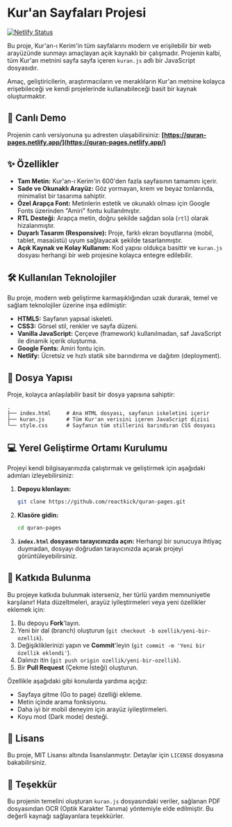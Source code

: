 # Kur'an Sayfaları Projesi

[![Netlify Status](https://api.netlify.com/api/v1/badges/ce490aad-e24a-4255-9835-dbea7d70f30f/deploy-status)](https://app.netlify.com/projects/quran-pages/deploys)

Bu proje, Kur'an-ı Kerim'in tüm sayfalarını modern ve erişilebilir bir web arayüzünde sunmayı amaçlayan açık kaynaklı bir çalışmadır. Projenin kalbi, tüm Kur'an metnini sayfa sayfa içeren `kuran.js` adlı bir JavaScript dosyasıdır.

Amaç, geliştiricilerin, araştırmacıların ve meraklıların Kur'an metnine kolayca erişebileceği ve kendi projelerinde kullanabileceği basit bir kaynak oluşturmaktır.

## 🚀 Canlı Demo

Projenin canlı versiyonuna şu adresten ulaşabilirsiniz:
**[https://quran-pages.netlify.app/](https://quran-pages.netlify.app/)**

## ✨ Özellikler

*   **Tam Metin:** Kur'an-ı Kerim'in 600'den fazla sayfasının tamamını içerir.
*   **Sade ve Okunaklı Arayüz:** Göz yormayan, krem ve beyaz tonlarında, minimalist bir tasarıma sahiptir.
*   **Özel Arapça Font:** Metinlerin estetik ve okunaklı olması için Google Fonts üzerinden "Amiri" fontu kullanılmıştır.
*   **RTL Desteği:** Arapça metin, doğru şekilde sağdan sola (`rtl`) olarak hizalanmıştır.
*   **Duyarlı Tasarım (Responsive):** Proje, farklı ekran boyutlarına (mobil, tablet, masaüstü) uyum sağlayacak şekilde tasarlanmıştır.
*   **Açık Kaynak ve Kolay Kullanım:** Kod yapısı oldukça basittir ve `kuran.js` dosyası herhangi bir web projesine kolayca entegre edilebilir.

## 🛠️ Kullanılan Teknolojiler

Bu proje, modern web geliştirme karmaşıklığından uzak durarak, temel ve sağlam teknolojiler üzerine inşa edilmiştir:

*   **HTML5:** Sayfanın yapısal iskeleti.
*   **CSS3:** Görsel stil, renkler ve sayfa düzeni.
*   **Vanilla JavaScript:** Çerçeve (framework) kullanılmadan, saf JavaScript ile dinamik içerik oluşturma.
*   **Google Fonts:** Amiri fontu için.
*   **Netlify:** Ücretsiz ve hızlı statik site barındırma ve dağıtım (deployment).

## 📂 Dosya Yapısı

Proje, kolayca anlaşılabilir basit bir dosya yapısına sahiptir:

```
.
├── index.html     # Ana HTML dosyası, sayfanın iskeletini içerir
├── kuran.js       # Tüm Kur'an verisini içeren JavaScript dizisi
└── style.css      # Sayfanın tüm stillerini barındıran CSS dosyası
```

## 💻 Yerel Geliştirme Ortamı Kurulumu

Projeyi kendi bilgisayarınızda çalıştırmak ve geliştirmek için aşağıdaki adımları izleyebilirsiniz:

1.  **Depoyu klonlayın:**
    ```bash
    git clone https://github.com/reactkick/quran-pages.git
    ```
2.  **Klasöre gidin:**
    ```bash
    cd quran-pages
    ```
3.  **`index.html` dosyasını tarayıcınızda açın:**
    Herhangi bir sunucuya ihtiyaç duymadan, dosyayı doğrudan tarayıcınızda açarak projeyi görüntüleyebilirsiniz.

## 🤝 Katkıda Bulunma

Bu projeye katkıda bulunmak isterseniz, her türlü yardım memnuniyetle karşılanır! Hata düzeltmeleri, arayüz iyileştirmeleri veya yeni özellikler eklemek için:

1.  Bu depoyu **Fork**'layın.
2.  Yeni bir dal (branch) oluşturun (`git checkout -b ozellik/yeni-bir-ozellik`).
3.  Değişikliklerinizi yapın ve **Commit**'leyin (`git commit -m 'Yeni bir özellik eklendi'`).
4.  Dalınızı itin (`git push origin ozellik/yeni-bir-ozellik`).
5.  Bir **Pull Request** (Çekme İsteği) oluşturun.

Özellikle aşağıdaki gibi konularda yardıma açığız:
*   Sayfaya gitme (Go to page) özelliği ekleme.
*   Metin içinde arama fonksiyonu.
*   Daha iyi bir mobil deneyim için arayüz iyileştirmeleri.
*   Koyu mod (Dark mode) desteği.

## 📄 Lisans

Bu proje, MIT Lisansı altında lisanslanmıştır. Detaylar için `LICENSE` dosyasına bakabilirsiniz.

## 🙏 Teşekkür

Bu projenin temelini oluşturan `kuran.js` dosyasındaki veriler, sağlanan PDF dosyasından OCR (Optik Karakter Tanıma) yöntemiyle elde edilmiştir. Bu değerli kaynağı sağlayanlara teşekkürler.

